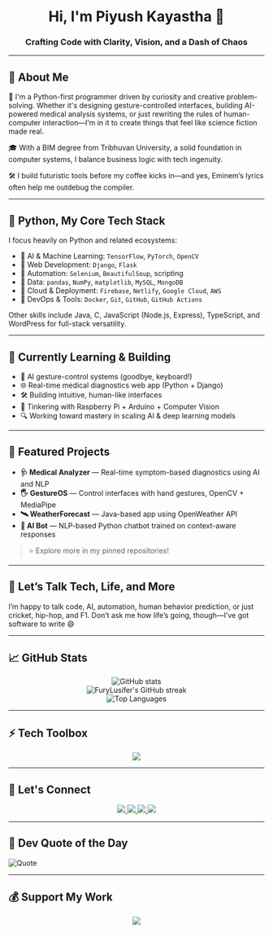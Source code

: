 <h1 align="center">Hi, I'm Piyush Kayastha 👋</h1>
<h3 align="center">Crafting Code with Clarity, Vision, and a Dash of Chaos</h3>

---

## 🧠 About Me

🚀 I'm a Python-first programmer driven by curiosity and creative problem-solving. Whether it's designing gesture-controlled interfaces, building AI-powered medical analysis systems, or just rewriting the rules of human-computer interaction—I’m in it to create things that feel like science fiction made real.

🎓 With a BIM degree from Tribhuvan University, a solid foundation in computer systems, I balance business logic with tech ingenuity.

🛠 I build futuristic tools before my coffee kicks in—and yes, Eminem’s lyrics often help me outdebug the compiler.

---

## 🐍 Python, My Core Tech Stack

I focus heavily on Python and related ecosystems:
- 🔹 AI & Machine Learning: `TensorFlow`, `PyTorch`, `OpenCV`
- 🔹 Web Development: `Django`, `Flask`
- 🔹 Automation: `Selenium`, `BeautifulSoup`, scripting
- 🔹 Data: `pandas`, `NumPy`, `matplotlib`, `MySQL`, `MongoDB`
- 🔹 Cloud & Deployment: `Firebase`, `Netlify`, `Google Cloud`, `AWS`
- 🔹 DevOps & Tools: `Docker`, `Git`, `GitHub`, `GitHub Actions`

Other skills include Java, C, JavaScript (Node.js, Express), TypeScript, and WordPress for full-stack versatility.

---

## 🌱 Currently Learning & Building
- 🤖 AI gesture-control systems (goodbye, keyboard!)
- 🌐 Real-time medical diagnostics web app (Python + Django)
- 🛠 Building intuitive, human-like interfaces
- 🧪 Tinkering with Raspberry Pi + Arduino + Computer Vision
- 🔍 Working toward mastery in scaling AI & deep learning models

---

## 📌 Featured Projects

- **🩺 Medical Analyzer** — Real-time symptom-based diagnostics using AI and NLP
- **🖐️ GestureOS** — Control interfaces with hand gestures, OpenCV + MediaPipe
- **🛰️ WeatherForecast** — Java-based app using OpenWeather API
- **🧠 AI Bot** — NLP-based Python chatbot trained on context-aware responses

> ⭐ Explore more in my pinned repositories!

---

## 💬 Let’s Talk Tech, Life, and More

I’m happy to talk code, AI, automation, human behavior prediction, or just cricket, hip-hop, and F1. Don’t ask me how life’s going, though—I’ve got software to write 😄

---

## 📈 GitHub Stats

<p align="center">
  <img src="https://github-readme-stats.vercel.app/api?username=FuryLusifer&theme=vision-friendly-dark&show_icons=true&count_private=true" alt="GitHub stats"/>
  <br />
  <img src="https://streak-stats.demolab.com?user=FuryLusifer&theme=tokyonight&hide_border=true" alt="FuryLusifer's GitHub streak" />
  <br />
  <img src="https://github-readme-stats.vercel.app/api/top-langs/?username=FuryLusifer&layout=compact&theme=vision-friendly-dark" alt="Top Languages"/>
</p>

---

## ⚡ Tech Toolbox

<p align="center">
  <img src="https://skillicons.dev/icons?i=python,django,flask,opencv,java,ts,nodejs,express,html,css,tailwind,react,docker,git,github,mysql,mongodb,firebase,gcp,aws,vscode" />
</p>

---

## 🔗 Let's Connect

<p align="center">
  <a href="mailto:piyushkayastha2@gmail.com">
    <img src="https://img.shields.io/badge/Gmail-D14836?style=for-the-badge&logo=gmail&logoColor=white" />
  </a>
  <a href="https://www.instagram.com/piyushkayastha2/">
    <img src="https://img.shields.io/badge/Instagram-E4405F?style=for-the-badge&logo=instagram&logoColor=white" />
  </a>
  <a href="https://www.linkedin.com/in/piyushkayastha/">
    <img src="https://img.shields.io/badge/LinkedIn-0077B5?style=for-the-badge&logo=linkedin&logoColor=white" />
  </a>
  <a href="https://wa.me/9779823211190">
    <img src="https://img.shields.io/badge/WhatsApp-25D366?style=for-the-badge&logo=whatsapp&logoColor=white" />
  </a>
</p>


---

## 🧠 Dev Quote of the Day

![Quote](https://quotes-github-readme.vercel.app/api?type=horizontal&theme=tokyonight)

---

## 💰 Support My Work

<p align="center">
  <a href="https://buymeacoffee.com/piyushkayastha"><img src="https://img.shields.io/badge/Buy%20Me%20a%20Coffee-ffdd00?style=for-the-badge&logo=buy-me-a-coffee&logoColor=black" /></a>
</p>
